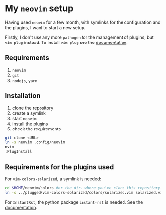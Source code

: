 # My `neovim` setup

Having used `neovim` for a few month, with symlinks for the configuration and the plugins, I want to start a new setup.

Firstly, I don't use any more `pathogen` for the management of plugins, but `vim-plug` instead. To install `vim-plug` see the [documentation](https://github.com/junegunn/vim-plug/blob/master/README.md#neovim).

## Requirements

1. `neovim`
2. `git`
3. `nodejs`, `yarn`

## Installation

1. clone the repository
2. create a symlink
3. start `neovim`
4. install the plugins
5. check the requirements

``` bash
git clone <URL>
ln -s neovim .config/neovim
nvim
:PlugInstall
```

## Requirements for the plugins used

For `vim-colors-solarized`, a symlink is needed:

``` bash
cd $HOME/neovim/colors #or the dir. where you've clone this repository
ln -s ../plugged/vim-colors-solarized/colors/solarized.vim solarized.vim
```

For `InstantRst`, the python package `instant-rst` is needed. See the [documentation](https://github.com/Rykka/InstantRst#1install).
